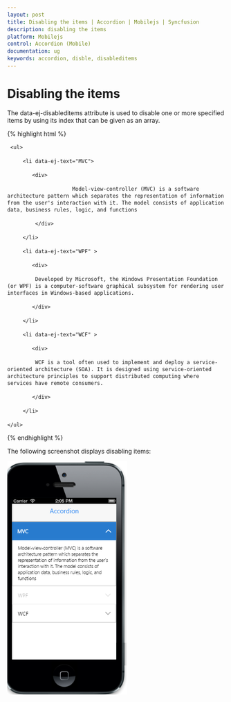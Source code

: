 ```yaml
---
layout: post
title: Disabling the items | Accordion | Mobilejs | Syncfusion
description: disabling the items
platform: Mobilejs
control: Accordion (Mobile)
documentation: ug
keywords: accordion, disble, disableditems
---
```


# Disabling the items

The data-ej-disableditems attribute is used to disable one or more specified items by using its index that can be given as an array.

{% highlight html %}

<div id="accordion_sample" data-role="ejmaccordion" data-ej-disableditems="[1]">

     <ul>

         <li data-ej-text="MVC">

            <div>

                         Model-view-controller (MVC) is a software architecture pattern which separates the representation of information from the user's interaction with it. The model consists of application data, business rules, logic, and functions

             </div>

         </li>

         <li data-ej-text="WPF" >

            <div>

             Developed by Microsoft, the Windows Presentation Foundation (or WPF) is a computer-software graphical subsystem for rendering user interfaces in Windows-based applications.

            </div>

         </li>              

         <li data-ej-text="WCF" >

            <div>

             WCF is a tool often used to implement and deploy a service-oriented architecture (SOA). It is designed using service-oriented architecture principles to support distributed computing where services have remote consumers.

            </div>

         </li>  

    </ul>

</div>

{% endhighlight %}

The following screenshot displays disabling items:

![](Disabling-the-items_images/Disabling-the-items_img1.png)